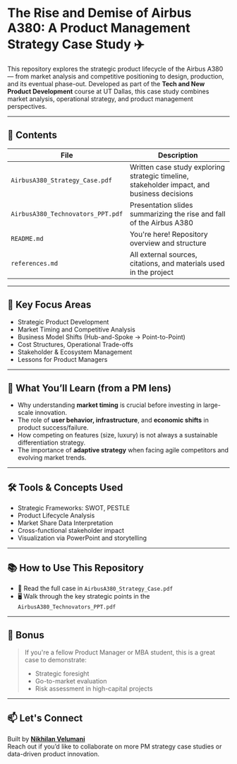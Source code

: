 # The Rise and Demise of Airbus A380: A Product Management Strategy Case Study ✈️

This repository explores the strategic product lifecycle of the Airbus A380 — from market analysis and competitive positioning to design, production, and its eventual phase-out. Developed as part of the **Tech and New Product Development** course at UT Dallas, this case study combines market analysis, operational strategy, and product management perspectives.

---

## 📁 Contents

| File | Description |
|------|-------------|
| `AirbusA380_Strategy_Case.pdf` | Written case study exploring strategic timeline, stakeholder impact, and business decisions |
| `AirbusA380_Technovators_PPT.pdf` | Presentation slides summarizing the rise and fall of the Airbus A380 |
| `README.md` | You're here! Repository overview and structure |
| `references.md` | All external sources, citations, and materials used in the project |

---

## 📌 Key Focus Areas

- Strategic Product Development
- Market Timing and Competitive Analysis
- Business Model Shifts (Hub-and-Spoke → Point-to-Point)
- Cost Structures, Operational Trade-offs
- Stakeholder & Ecosystem Management
- Lessons for Product Managers

---

## 🎯 What You’ll Learn (from a PM lens)

- Why understanding **market timing** is crucial before investing in large-scale innovation.
- The role of **user behavior, infrastructure**, and **economic shifts** in product success/failure.
- How competing on features (size, luxury) is not always a sustainable differentiation strategy.
- The importance of **adaptive strategy** when facing agile competitors and evolving market trends.

---

## 🛠️ Tools & Concepts Used

- Strategic Frameworks: SWOT, PESTLE
- Product Lifecycle Analysis
- Market Share Data Interpretation
- Cross-functional stakeholder impact
- Visualization via PowerPoint and storytelling

---

## 📚 How to Use This Repository

- 📖 Read the full case in `AirbusA380_Strategy_Case.pdf`
- 🖥️ Walk through the key strategic points in the `AirbusA380_Technovators_PPT.pdf`

---

## 🧠 Bonus

> If you're a fellow Product Manager or MBA student, this is a great case to demonstrate:
> - Strategic foresight
> - Go-to-market evaluation
> - Risk assessment in high-capital projects

---

## 📫 Let's Connect
Built by **[Nikhilan Velumani](https://www.linkedin.com/in/nikhilan007/)**  
Reach out if you’d like to collaborate on more PM strategy case studies or data-driven product innovation.
